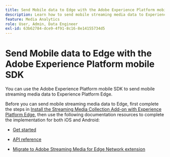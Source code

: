 ```yaml
---
title: Send Mobile data to Edge with the Adobe Experience Platform mobile SDK
description: Learn how to send mobile streaming media data to Experience Platform Edge.
feature: Media Analytics
role: User, Admin, Data Engineer
exl-id: 63b62784-dce9-4f91-8c16-8e14155734d5
---
```

# Send Mobile data to Edge with the Adobe Experience Platform mobile SDK

You can use the Adobe Experience Platform mobile SDK to send mobile streaming media data to Experience Platform Edge.

Before you can send mobile streaming media data to Edge, first complete the steps in [Install the Streaming Media Collection Add-on with Experience Platform Edge](/help/implementation/edge/implementation-edge.md), then use the following documentation resources to complete the implementation for both iOS and Android:

* [Get started](https://developer.adobe.com/client-sdks/documentation/media-for-edge-network/)

* [API reference](https://developer.adobe.com/client-sdks/documentation/media-for-edge-network/api-reference/)

* [Migrate to Adobe Streaming Media for Edge Network extension](https://developer.adobe.com/client-sdks/documentation/adobe-media-analytics/migration-guide/)
